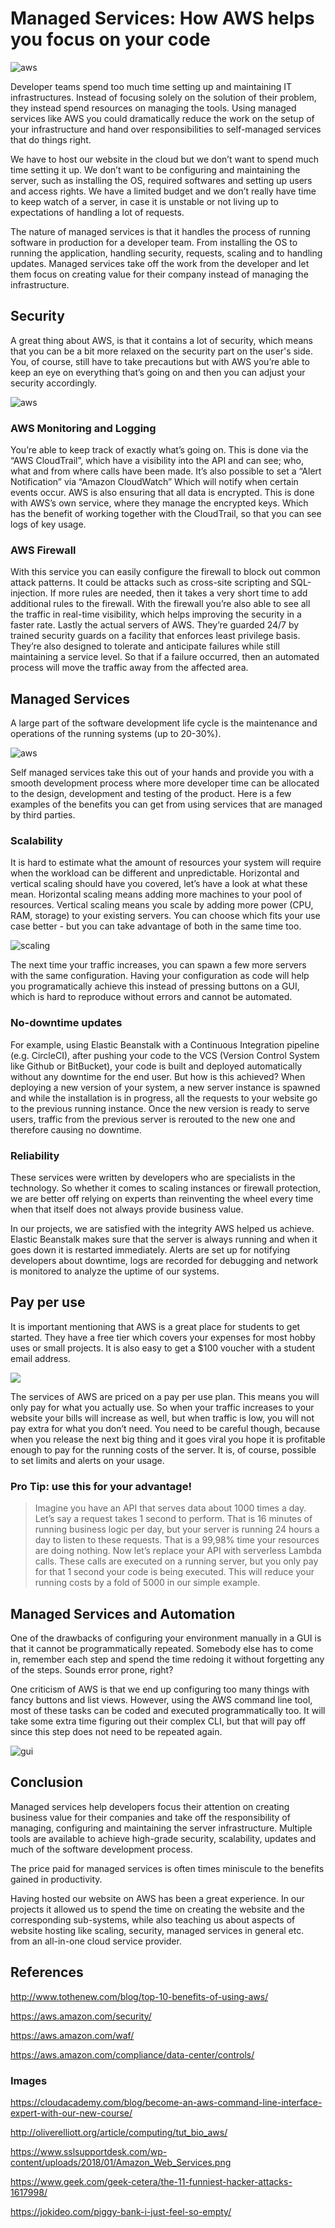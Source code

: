 # Managed Services: How AWS helps you focus on your code

![aws](images/aws.png)

Developer teams spend too much time setting up and maintaining IT infrastructures. Instead of focusing solely on the solution of their problem, they instead spend resources on managing the tools. Using managed services like AWS you could dramatically reduce the work on the setup of your infrastructure and hand over responsibilities to self-managed services that do things right.

We have to host our website in the cloud but we don’t want to spend much time setting it up. We don’t want to be configuring and maintaining the server, such as installing the OS, required softwares and setting up users and access rights. We have a limited budget and we don’t really have time to keep watch of a server, in case it is unstable or not living up to expectations of handling a lot of requests.

The nature of managed services is that it handles the process of running software in production for a developer team. From installing the OS to running the application, handling security, requests, scaling and to handling updates. Managed services take off the work from the developer and let them focus on creating value for their company instead of managing the infrastructure.

## Security
A great thing about AWS, is that it contains a lot of security, which means that you can be a bit more relaxed on the security part on the user's side. You, of course, still have to take precautions but with AWS you’re able to keep an eye on everything that’s going on and then you can adjust your security accordingly.

![aws](images/security.jpg)

### AWS Monitoring and Logging

You’re able to keep track of exactly what’s going on. This is done via the “AWS CloudTrail”, which have a visibility into the API and can see; who, what and from where calls have been made.
It’s also possible to set a “Alert Notification” via “Amazon CloudWatch” Which will notify when certain events occur.
AWS is also ensuring that all data is encrypted. This is done with AWS’s own service, where they manage the encrypted keys. Which has the benefit of working together with the CloudTrail, so that you can see logs of key usage.

### AWS Firewall

With this service you can easily configure the firewall to block out common attack patterns. It could be attacks such as cross-site scripting and SQL-injection. If more rules are needed, then it takes a very short time to add additional rules to the firewall. With the firewall you’re also able to see all the traffic in real-time visibility, which helps improving the security in a faster rate.
Lastly the actual servers of AWS. They’re guarded 24/7 by trained security guards on a facility that enforces least privilege basis. They’re also designed to tolerate and anticipate failures while still maintaining a service level. So that if a failure occurred, then an automated process will move the traffic away from the affected area.

## Managed Services

A large part of the software development life cycle is the maintenance and operations of the running systems (up to 20-30%).

![aws](images/graph.png)

Self managed services take this out of your hands and provide you with a smooth development process where more developer time can be allocated to the design, development and testing of the product. Here is a few examples of the benefits you can get from using services that are managed by third parties.

### Scalability

It is hard to estimate what the amount of resources your system will require when the workload can be different and unpredictable. Horizontal and vertical scaling should have you covered, let’s have a look at what these mean. Horizontal scaling means adding more machines to your pool of resources. Vertical scaling means you scale by adding more power (CPU, RAM, storage) to your existing servers. You can choose which fits your use case better - but you can take advantage of both in the same time too.

![scaling](images/scalability.png)

The next time your traffic increases, you can spawn a few more servers with the same configuration. Having your configuration as code will help you programatically achieve this instead of pressing buttons on a GUI, which is hard to reproduce without errors and cannot be automated.

### No-downtime updates

For example, using Elastic Beanstalk with a Continuous Integration pipeline (e.g. CircleCI), after pushing your code to the VCS (Version Control System like Github or BitBucket), your code is built and deployed automatically without any downtime for the end user. But how is this achieved? When deploying a new version of your system, a new server instance is spawned and while the installation is in progress, all the requests to your website go to the previous running instance. Once the new version is ready to serve users, traffic from the previous server is rerouted to the new one and therefore causing no downtime.

### Reliability

These services were written by developers who are specialists in the technology. So whether it comes to scaling instances or firewall protection, we are better off relying on experts than reinventing the wheel every time when that itself does not always provide business value.

In our projects, we are satisfied with the integrity AWS helped us achieve. Elastic Beanstalk makes sure that the server is always running and when it goes down it is restarted immediately. Alerts are set up for notifying developers about downtime, logs are recorded for debugging and network is monitored to analyze the uptime of our systems.

## Pay per use

It is important mentioning that AWS is a great place for students to get started. They have a free tier which covers your expenses for most hobby uses or small projects. It is also easy to get a $100 voucher with a student email address.

![](images/piggy-bank.jpg)

The services of AWS are priced on a pay per use plan. This means you will only pay for what you actually use. So when your traffic increases to your website your bills will increase as well, but when traffic is low, you will not pay extra for what you don’t need. You need to be careful though, because when you release the next big thing and it goes viral you hope it is profitable enough to pay for the running costs of the server. It is, of course, possible to set limits and alerts on your usage.

### Pro Tip: use this for your advantage!

> Imagine you have an API that serves data about 1000 times a day. Let’s say a request takes 1 second to perform. That is 16 minutes of running business logic per day, but your server is running 24 hours a day to listen to these requests. That is a 99,98% time your resources are doing nothing. Now let’s replace your API with serverless Lambda calls. These calls are executed on a running server, but you only pay for that 1 second your code is being executed. This will reduce your running costs by a fold of 5000 in our simple example.

## Managed Services and Automation

One of the drawbacks of configuring your environment manually in a GUI is that it cannot be programmatically repeated. Somebody else has to come in, remember each step and spend the time redoing it without forgetting any of the steps. Sounds error prone, right?

One criticism of AWS is that we end up configuring too many things with fancy buttons and list views. However, using the AWS command line tool, most of these tasks can be coded and executed programmatically too. It will take some extra time figuring out their complex CLI, but that will pay off since this step does not need to be repeated again.

![gui](images/gui-cli.png)

## Conclusion

Managed services help developers focus their attention on creating business value for their companies and take off the responsibility of managing, configuring and maintaining the server infrastructure. Multiple tools are available to achieve high-grade security, scalability, updates and much of the software development process.

The price paid for managed services is often times miniscule to the benefits gained in productivity.

Having hosted our website on AWS has been a great experience. In our projects it allowed us to spend the time on creating the website and the corresponding sub-systems, while also teaching us about aspects of website hosting like scaling, security, managed services in general etc. from an all-in-one cloud service provider.

## References

http://www.tothenew.com/blog/top-10-benefits-of-using-aws/

https://aws.amazon.com/security/

https://aws.amazon.com/waf/

https://aws.amazon.com/compliance/data-center/controls/

### Images

https://cloudacademy.com/blog/become-an-aws-command-line-interface-expert-with-our-new-course/

http://oliverelliott.org/article/computing/tut_bio_aws/

https://www.sslsupportdesk.com/wp-content/uploads/2018/01/Amazon_Web_Services.png

https://www.geek.com/geek-cetera/the-11-funniest-hacker-attacks-1617998/

https://jokideo.com/piggy-bank-i-just-feel-so-empty/
